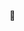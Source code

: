 
<!-- ### Hi there 👋 -->


<!--
**mxin-d/mxin-d** is a ✨ _special_ ✨ repository because its `README.md` (this file) appears on your GitHub profile. -->


<!--  I’m __mxin . <br/> -->
<!--  I’m a front-end development engineer . <br/>  -->

🌱 
<!-- TikTok Internal Referral Program.！！！<br/>
📫 Base：Beijing/Singapore <br/>
📮 Email：15201020298@163.com <br/>
💬 Front-end and back-end positions are available, with a focus on TikTok customer service platform and Tiktok local life.<br/> -->

<!-- ![Anurag's github stats](https://github-readme-stats.vercel.app/api?username=mxin-d&show_icons=true&theme=tokyonight) -->

<!-- - 🤔 I’m looking for help with ...
- 💬 Ask me about ...
- 📫 How to reach me: ...
- 😄 Pronouns: ...
- ⚡ Fun fact: ... -->

